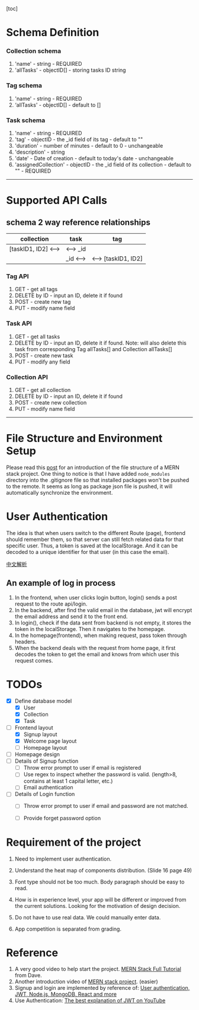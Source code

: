 [toc]

# Schema Definition

### Collection schema
1. 'name' - string - REQUIRED
2. 'allTasks' - objectID[] - storing tasks ID string

###  Tag schema
1. 'name' - string - REQUIRED
2. ‘allTasks' - objectID[] - default to []

###  Task schema
1. 'name' - string - REQUIRED
2. 'tag' - objectID - the _id field of its tag - default to "" 
3. 'duration' - number of minutes - default to 0 - unchangeable
4. 'description' - string
5. 'date' - Date of creation - default to today's date - unchangeable
6. 'assignedCollection' - objectID - the _id field of its collection - default to "" - REQUIRED

---

# Supported API Calls
## schema 2 way reference relationships
|collection |   task  |   tag   |
|---|---|---|
|[taskID1, ID2] <-->   |<--> _id| |
|            |    _id <-->|<--> [taskID1, ID2]|

### Tag API
1. GET - get all tags
2. DELETE by ID - input an ID, delete it if found
3. POST - create new tag
4. PUT - modify name field

### Task API
1. GET - get all tasks
2. DELETE by ID - input an ID, delete it if found. Note: will also delete this task from corresponding Tag allTasks[] and Collection allTasks[]
3. POST - create new task
4. PUT - modify any field

### Collection API
1. GET - get all collection
2. DELETE by ID - input an ID, delete it if found
3. POST - create new collection
4. PUT - modify name field

---

# File Structure and Environment Setup

Please read this [post](https://stackoverflow.com/questions/51126472/how-to-organise-file-structure-of-backend-and-frontend-in-mern) for an introduction of the file structure of a MERN stack project. One thing to notice is that I have added `node_modules` directory into the .gitignore file so that installed packages won't be pushed to the remote. It seems as long as package json file is pushed, it will automatically synchronize the environment.

# User Authentication

The idea is that when users switch to the different Route (page), frontend should remember them, so that server can still fetch related data for that specific user. Thus, a token is saved at the localStorage. And it can be decoded to a unique identifier for that user (in this case the email).

[中文解析](https://www.infoq.cn/article/xeirmzbscwxjoyc3hflv)

## An example of log in process

1. In the frontend, when user clicks login button, login() sends a post request to the route api/login.
2. In the backend, after find the valid email in the database, jwt will encrypt the email address and send it to the front end.
3. In login(), check if the data sent from backend is not empty, it stores the token in the localStorage. Then it navigates to the homepage.
4. In the homepage(frontend), when making request, pass token through headers.
5. When the backend deals with the request from home page, it first decodes the token to get the email and knows from which user this request comes.

# TODOs

- [x] Define database model
  - [x] User
  - [x] Collection
  - [x] Task
- [ ] Frontend layout
  - [x] Signup layout
  - [x] Welcome page layout
  - [ ] Homepage layout

- [ ] Homepage design
- [ ] Details of Signup function
  - [ ] Throw error prompt to user if email is registered
  - [ ] Use regex to inspect whether the password is valid. (length>8, contains at least 1 capital letter, etc.)
  - [ ] Email authentication

- [ ] Details of Login function
  - [ ] Throw error prompt to user if email and password are not matched.
  - [ ] Provide forget password option





# Requirement of the project
1. Need to implement user authentication.

2. Understand the heat map of components distribution. (Slide 16 page 49)

3. Font type should not be too much. Body paragraph should be easy to read.

4. How is in experience level, your app will be different or improved from the current solutions. Looking for the motivation of design decision.

5. Do not have to use real data. We could manually enter data.

6. App competition is separated from grading.

   

# Reference
1. A very good video to help start the project. [MERN Stack Full Tutorial](https://www.youtube.com/watch?v=CvCiNeLnZ00) from Dave.
2. Another introduction video of [MERN stack project](https://www.youtube.com/watch?v=VsUzmlZfYNg). (easier)
3. Signup and login are implemented by reference of: [User authentication, JWT, Node.js, MongoDB, React and more](https://www.youtube.com/watch?v=Ejg7es3ba2k)
4. Use Authentication: [The best explanation of JWT on YouTube](https://www.youtube.com/watch?v=soGRyl9ztjI)

